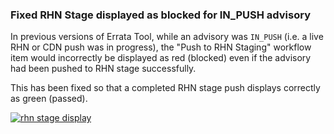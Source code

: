 ### Fixed RHN Stage displayed as blocked for IN_PUSH advisory

In previous versions of Errata Tool, while an advisory was `IN_PUSH` (i.e. a
live RHN or CDN push was in progress), the "Push to RHN Staging" workflow item
would incorrectly be displayed as red (blocked) even if the advisory had been
pushed to RHN stage successfully.

This has been fixed so that a completed RHN stage push displays correctly as
green (passed).

[![rhn stage display](images/3.11.9/1203905.png)](images/3.11.9/1203905.png)